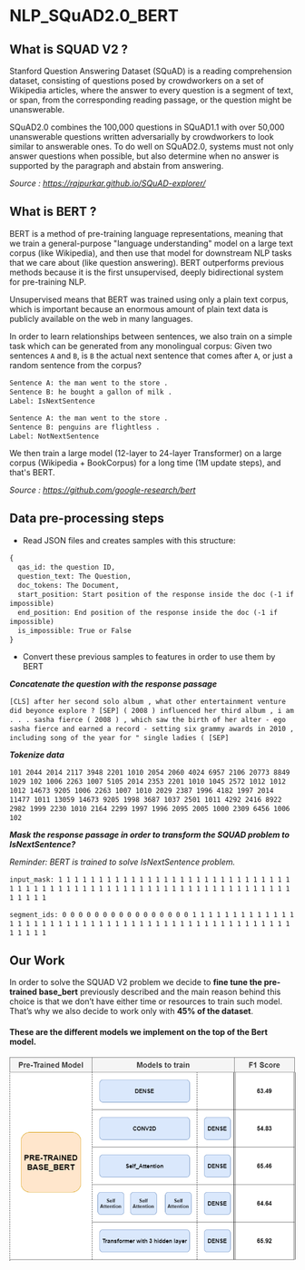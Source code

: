 # NLP_SQuAD2.0_BERT

## What is SQUAD V2 ?
Stanford Question Answering Dataset (SQuAD) is a reading comprehension dataset, consisting of questions posed by crowdworkers on a set of Wikipedia articles, where the answer to every question is a segment of text, or span, from the corresponding reading passage, or the question might be unanswerable.

SQuAD2.0 combines the 100,000 questions in SQuAD1.1 with over 50,000 unanswerable questions written adversarially by crowdworkers to look similar to answerable ones. To do well on SQuAD2.0, systems must not only answer questions when possible, but also determine when no answer is supported by the paragraph and abstain from answering.

*Source : https://rajpurkar.github.io/SQuAD-explorer/*

## What is BERT ?

BERT is a method of pre-training language representations, meaning that we train a general-purpose "language understanding" model on a large text corpus (like Wikipedia), and then use that model for downstream NLP tasks that we care about (like question answering). BERT outperforms previous methods because it is the first unsupervised, deeply bidirectional system for pre-training NLP.

Unsupervised means that BERT was trained using only a plain text corpus, which is important because an enormous amount of plain text data is publicly available on the web in many languages.

In order to learn relationships between sentences, we also train on a simple
task which can be generated from any monolingual corpus: Given two sentences `A`
and `B`, is `B` the actual next sentence that comes after `A`, or just a random
sentence from the corpus?

```
Sentence A: the man went to the store .
Sentence B: he bought a gallon of milk .
Label: IsNextSentence
```

```
Sentence A: the man went to the store .
Sentence B: penguins are flightless .
Label: NotNextSentence
```
We then train a large model (12-layer to 24-layer Transformer) on a large corpus (Wikipedia + BookCorpus) for a long time (1M update steps), and that's BERT.

*Source : https://github.com/google-research/bert*

## Data pre-processing steps
- Read JSON files and creates samples with this structure:
```
{
  qas_id: the question ID,
  question_text: The Question, 
  doc_tokens: The Document, 
  start_position: Start position of the response inside the doc (-1 if impossible)
  end_position: End position of the response inside the doc (-1 if impossible)
  is_impossible: True or False
}
```
- Convert these previous samples to features in order to use them by BERT

   
***Concatenate the question with the response passage***
 ```
[CLS] after her second solo album , what other entertainment venture did beyonce explore ? [SEP] ( 2008 ) influenced her third album , i am . . . sasha fierce ( 2008 ) , which saw the birth of her alter - ego sasha fierce and earned a record - setting six grammy awards in 2010 , including song of the year for " single ladies ( [SEP]
 ```
***Tokenize data***
```
101 2044 2014 2117 3948 2201 1010 2054 2060 4024 6957 2106 20773 8849 1029 102 1006 2263 1007 5105 2014 2353 2201 1010 1045 2572 1012 1012 1012 14673 9205 1006 2263 1007 1010 2029 2387 1996 4182 1997 2014 11477 1011 13059 14673 9205 1998 3687 1037 2501 1011 4292 2416 8922 2982 1999 2230 1010 2164 2299 1997 1996 2095 2005 1000 2309 6456 1006 102
```
***Mask the response passage in order to transform the SQUAD problem to IsNextSentence?***

*Reminder: BERT is trained to solve IsNextSentence problem.*
```
input_mask: 1 1 1 1 1 1 1 1 1 1 1 1 1 1 1 1 1 1 1 1 1 1 1 1 1 1 1 1 1 1 1 1 1 1 1 1 1 1 1 1 1 1 1 1 1 1 1 1 1 1 1 1 1 1 1 1 1 1 1 1 1 1 1 1 1 1 1 1 1
```
```
segment_ids: 0 0 0 0 0 0 0 0 0 0 0 0 0 0 0 0 1 1 1 1 1 1 1 1 1 1 1 1 1 1 1 1 1 1 1 1 1 1 1 1 1 1 1 1 1 1 1 1 1 1 1 1 1 1 1 1 1 1 1 1 1 1 1 1 1 1 1 1 1
``` 
## Our Work

In order to solve the SQUAD V2 problem we decide to **fine tune the pre-trained base_bert** previously described and the main reason behind this choice is that we don’t have either time or resources to train such model. That’s why we also decide to work only with **45% of the dataset**.

#### These are the different models we implement on the top of the Bert model.

<img  src="https://raw.githubusercontent.com/MohamedAminMallek/NLP_SQuAD2.0_BERT/master/readme_image/results.png"/>
